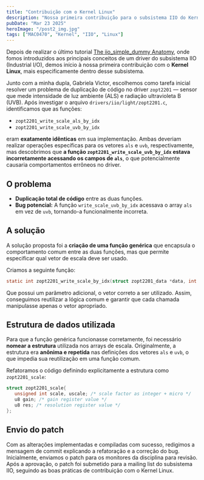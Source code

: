 ```yaml
---
title: "Contribuição com o Kernel Linux"
description: "Nossa primeira contribuição para o subsistema IIO do Kernel Linux"
pubDate: "Mar 23 2025"
heroImage: "/post2_img.jpg"
tags: ["MAC0470", "Kernel", "IIO", "Linux"]
---
```


Depois de realizar o último tutorial [The iio_simple_dummy Anatomy](https://flusp.ime.usp.br/iio/iio-dummy-anatomy/), onde fomos introduzidos aos principais conceitos de um driver do subsistema IIO (Industrial I/O), demos início à nossa primeira contribuição com o **Kernel Linux**, mais especificamente dentro desse subsistema.

Junto com a minha dupla, Gabriela Victor, escolhemos como tarefa inicial resolver um problema de duplicação de código no driver `zopt2201` — sensor que mede intensidade de luz ambiente (ALS) e radiação ultravioleta B (UVB). Após investigar o arquivo `drivers/iio/light/zopt2201.c`, identificamos que as funções:

- `zopt2201_write_scale_als_by_idx`
- `zopt2201_write_scale_uvb_by_idx`

eram **exatamente idênticas** em sua implementação. Ambas deveriam realizar operações específicas para os vetores `als` e `uvb`, respectivamente, mas descobrimos que **a função `zopt2201_write_scale_uvb_by_idx` estava incorretamente acessando os campos de `als`**, o que potencialmente causaria comportamentos errôneos no driver.

## O problema

- **Duplicação total de código** entre as duas funções.
- **Bug potencial:** A função `write_scale_uvb_by_idx` acessava o array `als` em vez de `uvb`, tornando-a funcionalmente incorreta.

## A solução

A solução proposta foi a **criação de uma função genérica** que encapsula o comportamento comum entre as duas funções, mas que permite especificar qual vetor de escala deve ser usado.

Criamos a seguinte função:

```c
static int zopt2201_write_scale_by_idx(struct zopt2201_data *data, int idx, struct zopt2201_scale *zopt2201_scale_array);
```

Que possui um parâmetro adicional, o vetor correto a ser utilizado. Assim, conseguimos reutilizar a lógica comum e garantir que cada chamada manipulasse apenas o vetor apropriado.

## Estrutura de dados utilizada

Para que a função genérica funcionasse corretamente, foi necessário **nomear a estrutura** utilizada nos arrays de escala. Originalmente, a estrutura era **anônima e repetida** nas definições dos vetores `als` e `uvb`, o que impedia sua reutilização em uma função comum.

Refatoramos o código definindo explicitamente a estrutura como `zopt2201_scale`:

```c
struct zopt2201_scale{
   unsigned int scale, uscale; /* scale factor as integer + micro */
   u8 gain; /* gain register value */
   u8 res; /* resolution register value */
};
```

## Envio do patch
Com as alterações implementadas e compiladas com sucesso, redigimos a mensagem de commit explicando a refatoração e a correção do bug. Inicialmente, enviamos o patch para os monitores da disciplina para revisão. Após a aprovação, o patch foi submetido para a mailing list do subsistema IIO, seguindo as boas práticas de contribuição com o Kernel Linux.

